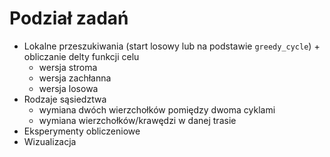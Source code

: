 # Podział zadań

* Lokalne przeszukiwania (start losowy lub na podstawie `greedy_cycle`) + obliczanie delty funkcji celu
  * wersja stroma
  * wersja zachłanna
  * wersja losowa
* Rodzaje sąsiedztwa
  * wymiana dwóch wierzchołków pomiędzy dwoma cyklami
  * wymiana wierzchołków/krawędzi w danej trasie
* Eksperymenty obliczeniowe
* Wizualizacja